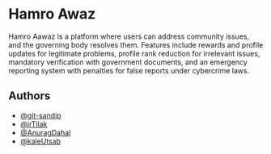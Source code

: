 # Hamro Awaz

Hamro Aawaz is a platform where users can address community issues, and the governing body resolves them. Features include rewards and profile updates for legitimate problems, profile rank reduction for irrelevant issues, mandatory verification with government documents, and an emergency reporting system with penalties for false reports under cybercrime laws.

## Authors

- [@git-sandip](https://github.com/git-sandip)
- [@jrTilak](https://github.com/jrTilak)
- [@AnuragDahal](https://github.com/AnuragDahal)
- [@kaleUtsab](https://github.com/kaleUtsab)
